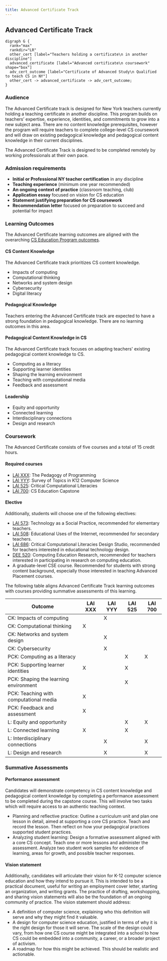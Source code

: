 ```yaml
---
title: Advanced Certificate Track
---
```


## Advanced Certificate Track

```{.graphviz caption="The Advanced Certificate Track"}
digraph G {
  rank="max"
  rankdir="LR"
  other_cert [label="Teachers holding a certificate\n in another discipline"]
  advanced_certificate [label="Advanced certificate\n coursework" shape="box"]
  adv_cert_outcome [label="Certificate of Advanced Study\n Qualified to teach CS in NY"]
  other_cert -> advanced_certificate -> adv_cert_outcome;
}
```
### Audience

The Advanced Certificate track is designed for New York teachers currently holding 
a teaching certificate in another discipline. 
This program builds on teachers’ expertise, experience, identities, and 
commitments to grow into a new subject area. There are no content knowledge 
prerequisites, however the program will require teachers to complete college-level 
CS coursework and will draw on existing pedagogical knowledge and 
pedagogical content knowledge in their current disciplines.

The Advanced Certificate Track is designed to be completed remotely by working 
professionals at their own pace. 

### Admission requirements

- **Initial or Professional NY teacher certification** in any discipline
- **Teaching experience** (minimum one year recommended)
- **An ongoing context of practice** (classroom teaching, club) 
- **Application essay** focused on vision for CS education
- **Statement justifying preparation for CS coursework**
- **Recommendation letter** focused on preparation to succeed and potential for impact

### Learning Outcomes

The Advanced Certificate learning outcomes are aligned with the overarching 
[CS Education Program outcomes](#program-outcomes).

#### CS Content Knowledge

The Advanced Certificate track prioritizes CS content knowledge.

- Impacts of computing
- Computational thinking
- Networks and system design
- Cybersecurity
- Digital literacy

#### Pedagogical Knowledge

Teachers entering the Advanced Certificate track are expected to have a strong foundation in 
pedagogical knowledge. There are no learning outcomes in this area.

#### Pedagogical Content Knowledge in CS

The Advanced Certificate track focuses on adapting teachers' existing pedagogical content knowledge 
to CS.

- Computing as a literacy
- Supporting learner identities
- Shaping the learning environment
- Teaching with computational media
- Feedback and assessment

#### Leadership

- Equity and opportunity
- Connected learning
- Interdisciplinary connections
- Design and research

### Coursework

The Advanced Certificate consists of five courses and a total of 15 credit hours. 

#### Required courses

- [LAI XXX](#lai-XXX): The Pedagogy of Programming
- [LAI YYY](#lai-YYY): Survey of Topics in K12 Computer Science
- [LAI 525](#lai-525): Critical Computational Literacies
- [LAI 700](#lai-700): CS Education Capstone

#### Elective

Additionally, students will choose one of the following electives:

- [LAI 573](#lai-573): Technology as a Social Practice, recommended for elementary teachers.
- [LAI 508](#lai-508): Educational Uses of the Internet, recommended for secondary teachers.
- [LAI 686](#lai-686): Critical Computational Literacies Design Studio, recommended for 
  teachers interested in educational technology design.
- [DEE 520](#dee-520): Computing Education Research, recommended for teachers interested in 
  participating in research on computing education.
- A graduate-level CSE course. Recommended for students with strong content background, especially 
  those interested in teaching Advanced Placement courses.

The following table aligns Advanced Certificate Track learning outcomes with courses 
providing summative assessments of this learning.

| Outcome                                | LAI XXX | LAI YYY | LAI 525 | LAI 700 |
|----------------------------------------|---------|---------|---------|---------|
| CK: Impacts of computing               |         | X       |         |         |
| CK: Computational thinking             | X       |         |         |         |
| CK: Networks and system design         |         | X       |         |         |
| CK: Cybersecurity                      |         | X       |         |         |
| PCK: Computing as a literacy           |         |         | X       | X       |
| PCK: Supporting learner identities     | X       |         | X       |         |
| PCK: Shaping the learning environment  |         |         | X       |         |
| PCK: Teaching with computational media | X       |         |         |         |
| PCK: Feedback and assessment           | X       |         |         |         |
| L: Equity and opportunity              |         |         | X       | X       |
| L: Connected learning                  | X       |         | X       |         |
| L: Interdisciplinary connections       |         | X       |         | X       |
| L: Design and research                 |         | X       |         | X       |

### Summative Assessments

#### Performance assessment

Candidates will demonstrate competency in CS content knowledge and pedagogical content knowledge 
by completing a performance assessment to be completed during the capstone course. This will 
involve two tasks which will require access to an authentic teaching context. 

- Planning and reflective practice: Outline a curriculum unit and plan one lesson in detail, 
  aimed at supporting a core CS practice. Teach and record the lesson. Then reflect on how 
  your pedagogical practices supported student practices. 
- Analyzing student learning: Design a formative assessment aligned with a core CS concept. 
  Teach one or more lessons and administer the assessment. Analyze two student work samples 
  for evidence of learning, areas for growth, and possible teacher responses. 

#### Vision statement

Additionally, candidates will articulate their vision for K-12 computer science education and 
how they intend to pursue it. This is intended to be a practical document, useful for writing 
an employment cover letter, starting an organization, and writing grants. The practice of 
drafting, workshopping, and sharing vision statements will also be the foundation of an ongoing 
community of practice. The vision statement should address:

- A definition of computer science, explaining who this definition will serve and why they 
  might find it valuable. 
- A design for computer science education, justified in terms of why it is the right design 
  for those it will serve. The scale of the design could vary, from how one CS course might 
  be integrated into a school to how CS could be embedded into a community, a career, or a 
  broader project of activism. 
- A roadmap for how this might be achieved. This should be realistic and actionable. 
